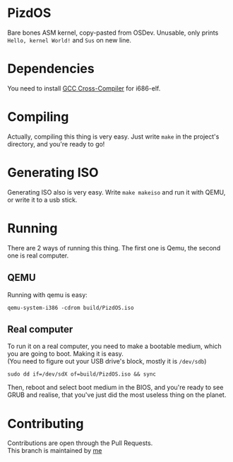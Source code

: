 # PizdOS
Bare bones ASM kernel, copy-pasted from OSDev. Unusable, only prints `Hello, kernel World!` and `Sus` on new line.  
# Dependencies
You need to install [GCC Cross-Compiler](https://wiki.osdev.org/GCC_Cross-Compiler) for i686-elf.
# Compiling
Actually, compiling this thing is very easy. Just write `make` in the project's directory, and you're ready to go!
# Generating ISO
Generating ISO also is very easy. Write `make makeiso` and run it with QEMU, or write it to a usb stick.  
# Running
There are 2 ways of running this thing. The first one is Qemu, the second one is real computer.  
## QEMU
Running with qemu is easy:
```
qemu-system-i386 -cdrom build/PizdOS.iso
```
## Real computer
To run it on a real computer, you need to make a bootable medium, which you are going to boot. Making it is easy.  
(You need to figure out your USB drive's block, mostly it is `/dev/sdb`)
```
sudo dd if=/dev/sdX of=build/PizdOS.iso && sync
```
Then, reboot and select boot medium in the BIOS, and you're ready to see GRUB and realise, that you've just did the most useless thing on the planet.  
# Contributing
Contributions are open through the Pull Requests.  
This branch is maintained by [me](https://github.com/Keneshin1)
